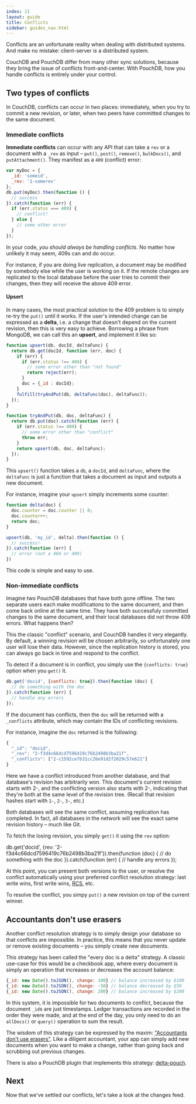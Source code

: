 ```yaml
---
index: 11
layout: guide
title: Conflicts
sidebar: guides_nav.html
---
```


Conflicts are an unfortunate reality when dealing with distributed systems. And make no mistake: client-server *is* a distributed system.

CouchDB and PouchDB differ from many other sync solutions, because they bring the issue of conflicts front-and-center. With PouchDB, how you handle conflicts is entirely under your control.

Two types of conflicts
-------

In CouchDB, conflicts can occur in two places: immediately, when you try to commit a new revision, or later, when two peers have committed changes to the same document.

### Immediate conflicts

**Immediate conflicts** can occur with any API that can take a `rev` or a document with a `_rev` as input &ndash; `put()`, `post()`, `remove()`, `bulkDocs()`, and `putAttachment()`. They manifest as a `409` (conflict) error:

```js
var myDoc = {
  _id: 'someid',
  _rev: '1-somerev'
};
db.put(myDoc).then(function () {
  // success
}).catch(function (err) {
  if (err.status === 409) {
    // conflict!
  } else {
    // some other error
  }
});
```

In your code, *you should always be handling conflicts*. No matter how unlikely it may seem, 409s can and do occur.

For instance, if you are doing live replication, a document may be modified by somebody else while the user is working on it. If the remote changes are replicated to the local database before the user tries to commit their changes, then they will receive the above 409 error.

#### Upsert

In many cases, the most practical solution to the 409 problem is to simply re-try the `put()` until it works. If the user's intended change can be expressed as a **delta**, i.e. a change that doesn't depend on the current revision, then this is very easy to achieve. Borrowing a phrase from MongoDB, we can call this an **upsert**, and implement it like so:

```js
function upsert(db, docId, deltaFunc) {
  return db.get(docId, function (err, doc) {
    if (err) {
      if (err.status !== 404) {
        // some error other than "not found"
        return reject(err);
      }
      doc = {_id : docId};
    }
    fulfill(tryAndPut(db, deltaFunc(doc), deltaFunc));
  });
}

function tryAndPut(db, doc, deltaFunc) {
  return db.put(doc).catch(function (err) {
    if (err.status !== 409) {
      // some error other than "conflict"
      throw err;
    }
    return upsert(db, doc, deltaFunc);
  });
}
```

This `upsert()` function takes a `db`, a `docId`, and `deltaFunc`, where the `deltaFunc` is just a function that takes a document as input and outputs a new document.

For instance, imagine your `upsert` simply increments some counter:

```js
function delta(doc) {
  doc.counter = doc.counter || 0;
  doc.counter++;
  return doc;
}

upsert(db, 'my_id', delta).then(function () {
  // success!
}).catch(function (err) {
  // error (not a 404 or 409)
})
```

This code is simple and easy to use.

### Non-immediate conflicts

Imagine two PouchDB databases that have both gone offline. The two separate users each make modifications to the same document, and then come back online at the same time. They have both successfuly committed changes to the same document, and their local databases did not throw 409 errors. What happens then?

This the classic "conflict" scenario, and CouchDB handles it very elegantly. By default, a winning revision will be chosen arbitrarily, so unfortunately one user will lose their data. However, since the replication history is stored, you can always go back in time and respond to the conflict.

To detect if a document is in conflict, you simply use the `{conflicts: true}` option when you `get()` it.

```js
db.get('docid', {conflicts: true}).then(function (doc) {
  // do something with the doc
}).catch(function (err) {
  // handle any errors
});
```

If the document has conflicts, then the `doc` will be returned with a `_conflicts` attribute, which may contain the IDs of conflicting revisions.

For instance, imagine the `doc` returned is the following:

```js
{
  "_id": "docid",
  "_rev": "2-f3d4c66dcd7596419c76b2498b3ba21f",
  "_conflicts": ["2-c1592ce7b31cc26e91d2f2029c57e621"]
}
```

Here we have a conflict introduced from another database, and that database's revision has arbitrarily won. This document's current revision starts with 2-, and the conflicting version also starts with 2-, indicating that they're both at the same level of the revision tree. (Recall that revision hashes start with `1-`, `2-`, `3-`, etc.)

Both databases will see the same conflict, assuming replication has completed. In fact, all databases in the network will see the exact same revision history &ndash; much like Git.

To fetch the losing revision, you simply `get()` it using the `rev` option:

db.get('docid', {rev: '2-f3d4c66dcd7596419c76b2498b3ba21f'}).then(function (doc) {
  // do something with the doc
}).catch(function (err) {
  // handle any errors
});

At this point, you can present both versions to the user, or resolve the conflict automatically using your preferred conflict resolution strategy: last write wins, first write wins, [RCS](https://www.gnu.org/software/rcs/), etc.

To resolve the conflict, you simpy `put()` a new revision on top of the current winner.

Accountants don't use erasers
-------

Another conflict resolution strategy is to simply design your database so that conflicts are impossible. In practice, this means that you never update or remove existing documents &ndash; you simply create new documents.

This strategy has been called the "every doc is a delta" strategy. A classic use-case for this would be a checkbook app, where every document is simply an operation that increases or decreases the account balance:

```js
{_id: new Date().toJSON(), change: 100} // balance increased by $100
{_id: new Date().toJSON(), change: -50} // balance decreased by $50
{_id: new Date().toJSON(), change: 200} // balance increased by $200
```

In this system, it is impossible for two documents to conflict, because the document `_id`s are just timestamps. Ledger transactions are recorded in the order they were made, and at the end of the day, you only need to do an `allDocs()` or `query()` operation to sum the result.

The wisdom of this strategy can be expressed by the maxim: ["Accountants don't use erasers"](http://blogs.msdn.com/b/pathelland/archive/2007/06/14/accountants-don-t-use-erasers.aspx). Like a diligent accountant, your app can simply add new documents when you want to make a change, rather than going back and scrubbing out previous changes.

There is also a PouchDB plugin that implements this strategy: [delta-pouch](https://github.com/redgeoff/delta-pouch).

Next
-------

Now that we've settled our conflicts, let's take a look at the changes feed.